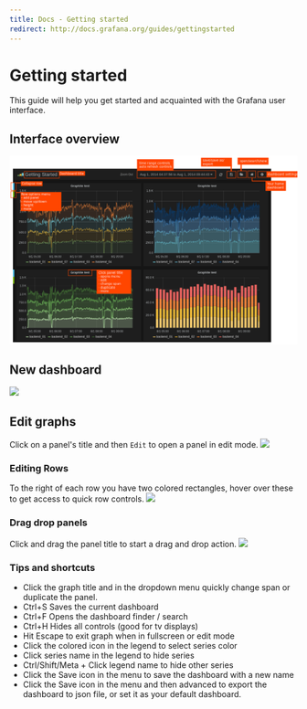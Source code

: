 ```yaml
---
title: Docs - Getting started
redirect: http://docs.grafana.org/guides/gettingstarted
---
```


# Getting started
This guide will help you get started and acquainted with the Grafana user interface.

## Interface overview
<img src="/assets/img/docs/interface_guide1.png" class="no-shadow">

## New dashboard
![](animated_gifs/new_dashboard.gif)

## Edit graphs
Click on a panel's title and then ``Edit`` to open a panel in edit mode.
![](docs/edit_graph_ui_guide.png)

### Editing Rows
To the right of each row you have two colored rectangles, hover over these to get access to quick row controls.
![](animated_gifs/row_edit_menu.gif)

### Drag drop panels
Click and drag the panel title to start a drag and drop action.
![](animated_gifs/drag_drop.gif)

### Tips and shortcuts

* Click the graph title and in the dropdown menu quickly change span or duplicate the panel.
* Ctrl+S Saves the current dashboard
* Ctrl+F Opens the dashboard finder / search
* Ctrl+H Hides all controls (good for tv displays)
* Hit Escape to exit graph when in fullscreen or edit mode
* Click the colored icon in the legend to select series color
* Click series name in the legend to hide series
* Ctrl/Shift/Meta + Click legend name to hide other series
* Click the Save icon in the menu to save the dashboard with a new name
* Click the Save icon in the menu and then advanced to export the dashboard to json file, or set it as your default dashboard.











